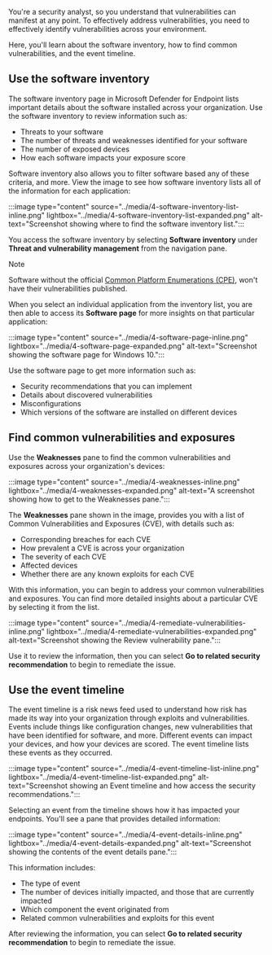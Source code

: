 You're a security analyst, so you understand that vulnerabilities can manifest at any point. To effectively address vulnerabilities, you need to effectively identify vulnerabilities across your environment.

Here, you'll learn about the software inventory, how to find common vulnerabilities, and the event timeline.

## Use the software inventory

The software inventory page in Microsoft Defender for Endpoint lists important details about the software installed across your organization. Use the software inventory to review information such as:

- Threats to your software
- The number of threats and weaknesses identified for your software
- The number of exposed devices
- How each software impacts your exposure score

Software inventory also allows you to filter software based any of these criteria, and more. View the image to see how software inventory lists all of the information for each application:

:::image type="content" source="../media/4-software-inventory-list-inline.png" lightbox="../media/4-software-inventory-list-expanded.png" alt-text="Screenshot showing where to find the software inventory list.":::

You access the software inventory by selecting **Software inventory** under **Threat and vulnerability management** from the navigation pane.

> [!NOTE]
> Software without the official [Common Platform Enumerations (CPE)](https://nvd.nist.gov/products/cpe), won't have their vulnerabilities published.

When you select an individual application from the inventory list, you are then able to access its **Software page** for more insights on that particular application:

:::image type="content" source="../media/4-software-page-inline.png" lightbox="../media/4-software-page-expanded.png" alt-text="Screenshot showing the software page for Windows 10.":::

Use the software page to get more information such as:

- Security recommendations that you can implement
- Details about discovered vulnerabilities
- Misconfigurations
- Which versions of the software are installed on different devices

## Find common vulnerabilities and exposures

Use the **Weaknesses** pane to find the common vulnerabilities and exposures across your organization's devices:

:::image type="content" source="../media/4-weaknesses-inline.png" lightbox="../media/4-weaknesses-expanded.png" alt-text="A screenshot showing how to get to the Weaknesses pane.":::

The **Weaknesses** pane shown in the image, provides you with a list of Common Vulnerabilities and Exposures (CVE), with details such as:

- Corresponding breaches for each CVE
- How prevalent a CVE is across your organization
- The severity of each CVE
- Affected devices
- Whether there are any known exploits for each CVE

With this information, you can begin to address your common vulnerabilities and exposures. You can find more detailed insights about a particular CVE by selecting it from the list.

:::image type="content" source="../media/4-remediate-vulnerabilities-inline.png" lightbox="../media/4-remediate-vulnerabilities-expanded.png" alt-text="Screenshot showing the Review vulnerability pane.":::

Use it to review the information, then you can select **Go to related security recommendation** to begin to remediate the issue.

## Use the event timeline

The event timeline is a risk news feed used to understand how risk has made its way into your organization through exploits and vulnerabilities. Events include things like configuration changes, new vulnerabilities that have been identified for software, and more. Different events can impact your devices, and how your devices are scored. The event timeline lists these events as they occurred.

:::image type="content" source="../media/4-event-timeline-list-inline.png" lightbox="../media/4-event-timeline-list-expanded.png" alt-text="Screenshot showing an Event timeline and how access the security recommendations.":::

Selecting an event from the timeline shows how it has impacted your endpoints. You'll see a pane that provides detailed information:

:::image type="content" source="../media/4-event-details-inline.png" lightbox="../media/4-event-details-expanded.png" alt-text="Screenshot showing the contents of the event details pane.":::

This information includes:

- The type of event
- The number of devices initially impacted, and those that are currently impacted
- Which component the event originated from
- Related common vulnerabilities and exploits for this event

After reviewing the information, you can select **Go to related security recommendation** to begin to remediate the issue.
